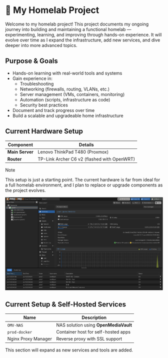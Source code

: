 # 🧪 My Homelab Project

Welcome to my homelab project! This project documents my ongoing journey into building and maintaining a functional homelab — experimenting, learning, and improving through hands-on experience. It will evolve over time as I expand the infrastructure, add new services, and dive deeper into more advanced topics.

## Purpose & Goals

- Hands-on learning with real-world tools and systems
- Gain experience in:
  - Troubleshooting
  - Networking (firewalls, routing, VLANs, etc.)
  - Server management (VMs, containers, monitoring)
  - Automation (scripts, infrastructure as code)
  - Security best practices
- Document and track progress over time
- Build a scalable and upgradeable home infrastructure

## Current Hardware Setup

| Component             | Details                          |
|----------------------|----------------------------------|
| **Main Server**       | Lenovo ThinkPad T480 (Proxmox)             |
| **Router**            | TP-Link Archer C6 v2 (flashed with OpenWRT) |

> [!NOTE]
> This setup is just a starting point. The current hardware is far from ideal for a full homelab environment, and I plan to replace or upgrade components as the project evolves.

![Proxmox Overview](proxmox-overview.png)

## Current Setup & Self-Hosted Services

| Name                | Description                                      |
|---------------------|--------------------------------------------------|
| `OMV-NAS`           | NAS solution using **OpenMediaVault**            |
| `prod-docker`       | Container host for self-hosted apps              |
| Nginx Proxy Manager | Reverse proxy with SSL support                   |

This section will expand as new services and tools are added.
